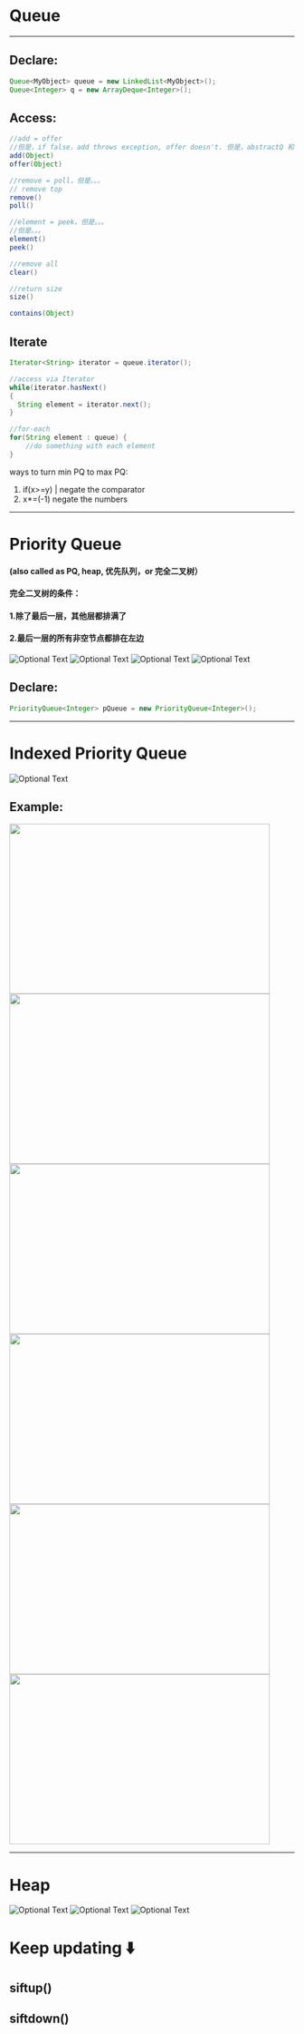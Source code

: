# Queue
---

## Declare:
```java
Queue<MyObject> queue = new LinkedList<MyObject>();
Queue<Integer> q = new ArrayDeque<Integer>();
```

## Access:
```java
//add = offer
//但是，if false，add throws exception, offer doesn't. 但是，abstractQ 和 PQ的 add 又是不一样。哎。
add(Object)
offer(Object)

//remove = poll，但是。。。
// remove top
remove()
poll()

//element = peek，但是。。。
//但是。。。
element()
peek()

//remove all
clear()

//return size
size()

contains(Object)
```

## Iterate
```java
Iterator<String> iterator = queue.iterator();

//access via Iterator
while(iterator.hasNext()
{
  String element = iterator.next();
}

//for-each
for(String element : queue) {
    //do something with each element
}
```

ways to turn min PQ to max PQ:
1. if(x>=y) | negate the comparator
2. x*=(-1) negate the numbers
---


# Priority Queue
#### (also called as PQ, heap, 优先队列，or 完全二叉树）
#### 完全二叉树的条件：
#### 1.除了最后一层，其他层都排满了
#### 2.最后一层的所有非空节点都排在左边
![Optional Text](https://raw.githubusercontent.com/IDGAQ/Super_Cool_Notes/main/Screen%20Shot%202021-03-22%20at%202.41.04%20AM.png)
![Optional Text](https://raw.githubusercontent.com/IDGAQ/Super_Cool_Notes/main/Screen%20Shot%202021-03-22%20at%202.41.42%20AM.png)
![Optional Text](https://raw.githubusercontent.com/IDGAQ/Super_Cool_Notes/main/Screen%20Shot%202021-03-22%20at%202.42.15%20AM.png)
![Optional Text](https://raw.githubusercontent.com/IDGAQ/Super_Cool_Notes/main/Screen%20Shot%202021-03-22%20at%202.55.33%20AM.png)


## Declare:
```java
PriorityQueue<Integer> pQueue = new PriorityQueue<Integer>();
```
---

# Indexed Priority Queue
![Optional Text](https://raw.githubusercontent.com/IDGAQ/Super_Cool_Notes/main/Screen%20Shot%202021-03-22%20at%206.25.48%20AM.png)
## Example:
<img width="460" height="300" src="https://raw.githubusercontent.com/IDGAQ/Super_Cool_Notes/main/Screen%20Shot%202021-03-22%20at%206.28.56%20AM.png"> <img width="460" height="300" src="https://raw.githubusercontent.com/IDGAQ/Super_Cool_Notes/main/Screen%20Shot%202021-03-22%20at%206.31.43%20AM.png">
<img width="460" height="300" src="https://raw.githubusercontent.com/IDGAQ/Super_Cool_Notes/main/Screen%20Shot%202021-03-22%20at%206.32.02%20AM.png"> <img width="460" height="300" src="https://raw.githubusercontent.com/IDGAQ/Super_Cool_Notes/main/Screen%20Shot%202021-03-22%20at%206.32.12%20AM.png">
<img width="460" height="300" src="https://raw.githubusercontent.com/IDGAQ/Super_Cool_Notes/main/Screen%20Shot%202021-03-22%20at%206.32.40%20AM.png"> <img width="460" height="300" src="https://raw.githubusercontent.com/IDGAQ/Super_Cool_Notes/main/Screen%20Shot%202021-03-22%20at%206.39.21%20AM.png">

---

# Heap
![Optional Text](https://raw.githubusercontent.com/IDGAQ/Super_Cool_Notes/main/Screen%20Shot%202021-03-22%20at%202.33.33%20AM.png)
![Optional Text](https://raw.githubusercontent.com/IDGAQ/Super_Cool_Notes/main/Screen%20Shot%202021-03-22%20at%202.47.10%20AM.png)
![Optional Text](https://raw.githubusercontent.com/IDGAQ/Super_Cool_Notes/main/Screen%20Shot%202021-03-22%20at%202.50.44%20AM.png)


# Keep updating ⬇️

## siftup()
## siftdown()

